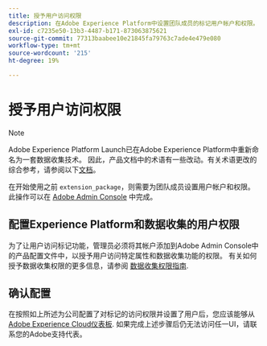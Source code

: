```yaml
---
title: 授予用户访问权限
description: 在Adobe Experience Platform中设置团队成员的标记用户帐户和权限。
exl-id: c7235e50-13b3-4487-b171-873063875621
source-git-commit: 77313baabee10e21845fa79763c7ade4e479e080
workflow-type: tm+mt
source-wordcount: '215'
ht-degree: 19%

---
```


# 授予用户访问权限

>[!NOTE]
>
>Adobe Experience Platform Launch已在Adobe Experience Platform中重新命名为一套数据收集技术。 因此，产品文档中的术语有一些改动。有关术语更改的综合参考，请参阅以下[文档](../../term-updates.md)。

在开始使用之前 `extension_package`，则需要为团队成员设置用户帐户和权限。  此操作可以在 [Adobe Admin Console](https://adminconsole.adobe.com/) 中完成。

## 配置Experience Platform和数据收集的用户权限

为了让用户访问标记功能，管理员必须将其帐户添加到Adobe Admin Console中的产品配置文件中，以授予用户访问特定属性和数据收集功能的权限。 有关如何授予数据收集权限的更多信息，请参阅 [数据收集权限指南](../../../collection/permissions.md).

## 确认配置

在按照如上所述为公司配置了对标记的访问权限并设置了用户后，您应该能够从 [Adobe Experience Cloud仪表板](https://experience.adobe.com/). 如果完成上述步骤后仍无法访问任一UI，请联系您的Adobe支持代表。
